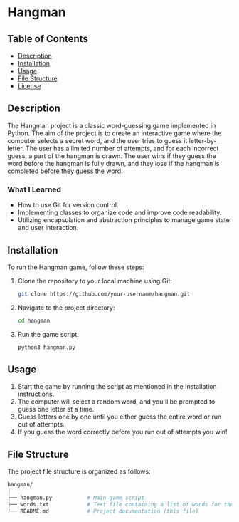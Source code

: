 # Hangman

## Table of Contents
- [Description](#description)
- [Installation](#installation)
- [Usage](#usage)
- [File Structure](#file-structure)
- [License](#license)

## Description

The Hangman project is a classic word-guessing game implemented in Python. The aim of the project is to create an interactive game where the computer selects a secret word, and the user tries to guess it letter-by-letter. The user has a limited number of attempts, and for each incorrect guess, a part of the hangman is drawn. The user wins if they guess the word before the hangman is fully drawn, and they lose if the hangman is completed before they guess the word.

### What I Learned
- How to use Git for version control.
- Implementing classes to organize code and improve code readability.
- Utilizing encapsulation and abstraction principles to manage game state and user interaction.

## Installation

To run the Hangman game, follow these steps:

1. Clone the repository to your local machine using Git:
   ```bash
   git clone https://github.com/your-username/hangman.git
2. Navigate to the project directory:
   ```bash
   cd hangman
3. Run the game script:
   ```bash
   python3 hangman.py

## Usage

1. Start the game by running the script as mentioned in the Installation instructions.
2. The computer will select a random word, and you'll be prompted to guess one letter at a time.
3. Guess letters one by one until you either guess the entire word or run out of attempts.
4. If you guess the word correctly before you run out of attempts you win!

## File Structure

The project file structure is organized as follows:
```bash
hangman/
│
├── hangman.py           # Main game script
├── words.txt            # Text file containing a list of words for the game
└── README.md            # Project documentation (this file)
